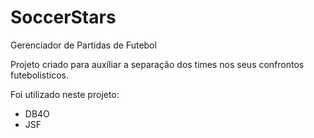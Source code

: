 SoccerStars
===========

Gerenciador de Partidas de Futebol

Projeto criado para auxíliar a separação dos times nos seus confrontos futebolisticos.


Foi utilizado neste projeto:
  - DB4O
  - JSF 
